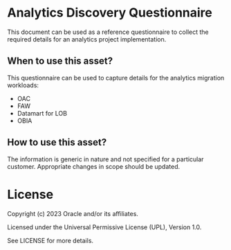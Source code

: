 # Analytics Discovery Questionnaire
This document can be used as a reference questionnaire to collect the required details for an analytics project implementation.

## When to use this asset?
This questionnaire can be used to capture details for the analytics migration workloads:

- OAC
- FAW
- Datamart for LOB
- OBIA


## How to use this asset?
The information is generic in nature and not specified for a particular customer. Appropriate changes in scope should be updated.

# License

Copyright (c) 2023 Oracle and/or its affiliates.

Licensed under the Universal Permissive License (UPL), Version 1.0.

See LICENSE for more details.

